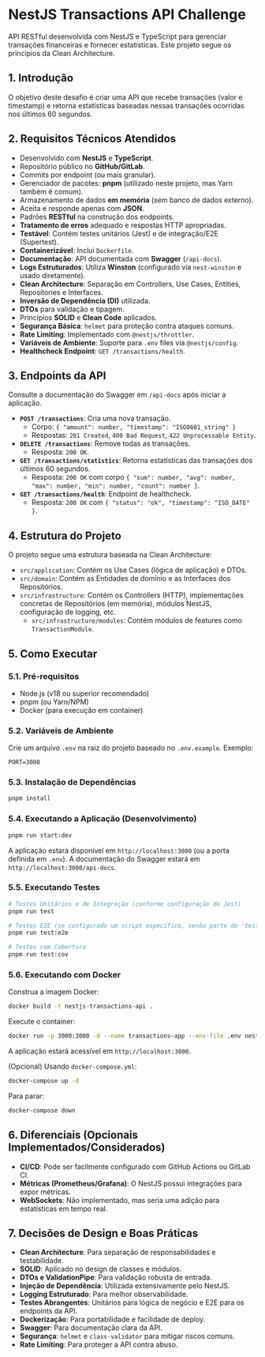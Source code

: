 # NestJS Transactions API Challenge

API RESTful desenvolvida com NestJS e TypeScript para gerenciar transações financeiras e fornecer estatísticas. Este projeto segue os princípios da Clean Architecture.

## 1. Introdução

O objetivo deste desafio é criar uma API que recebe transações (valor e timestamp) e retorna estatísticas baseadas nessas transações ocorridas nos últimos 60 segundos.

## 2. Requisitos Técnicos Atendidos

-   Desenvolvido com **NestJS** e **TypeScript**.
-   Repositório público no **GitHub/GitLab**.
-   Commits por endpoint (ou mais granular).
-   Gerenciador de pacotes: **pnpm** (utilizado neste projeto, mas Yarn também é comum).
-   Armazenamento de dados **em memória** (sem banco de dados externo).
-   Aceita e responde apenas com **JSON**.
-   Padrões **RESTful** na construção dos endpoints.
-   **Tratamento de erros** adequado e respostas HTTP apropriadas.
-   **Testável**: Contém testes unitários (Jest) e de integração/E2E (Supertest).
-   **Containerizável**: Inclui `Dockerfile`.
-   **Documentação**: API documentada com **Swagger** (`/api-docs`).
-   **Logs Estruturados**: Utiliza **Winston** (configurado via `nest-winston` e usado diretamente).
-   **Clean Architecture**: Separação em Controllers, Use Cases, Entities, Repositories e Interfaces.
-   **Inversão de Dependência (DI)** utilizada.
-   **DTOs** para validação e tipagem.
-   Princípios **SOLID** e **Clean Code** aplicados.
-   **Segurança Básica**: `helmet` para proteção contra ataques comuns.
-   **Rate Limiting**: Implementado com `@nestjs/throttler`.
-   **Variáveis de Ambiente**: Suporte para `.env` files via `@nestjs/config`.
-   **Healthcheck Endpoint**: `GET /transactions/health`.

## 3. Endpoints da API

Consulte a documentação do Swagger em `/api-docs` após iniciar a aplicação.

-   **`POST /transactions`**: Cria uma nova transação.
    -   Corpo: `{ "amount": number, "timestamp": "ISO8601_string" }`
    -   Respostas: `201 Created`, `400 Bad Request`, `422 Unprocessable Entity`.
-   **`DELETE /transactions`**: Remove todas as transações.
    -   Resposta: `200 OK`.
-   **`GET /transactions/statistics`**: Retorna estatísticas das transações dos últimos 60 segundos.
    -   Resposta: `200 OK` com corpo `{ "sum": number, "avg": number, "max": number, "min": number, "count": number }`.
-   **`GET /transactions/health`**: Endpoint de healthcheck.
    -   Resposta: `200 OK` com `{ "status": "ok", "timestamp": "ISO_DATE" }`.

## 4. Estrutura do Projeto

O projeto segue uma estrutura baseada na Clean Architecture:

-   `src/application`: Contém os Use Cases (lógica de aplicação) e DTOs.
-   `src/domain`: Contém as Entidades de domínio e as Interfaces dos Repositórios.
-   `src/infrastructure`: Contém os Controllers (HTTP), implementações concretas de Repositórios (em memória), módulos NestJS, configuração de logging, etc.
    -   `src/infrastructure/modules`: Contém módulos de features como `TransactionModule`.

## 5. Como Executar

### 5.1. Pré-requisitos

-   Node.js (v18 ou superior recomendado)
-   pnpm (ou Yarn/NPM)
-   Docker (para execução em container)

### 5.2. Variáveis de Ambiente

Crie um arquivo `.env` na raiz do projeto baseado no `.env.example`.
Exemplo:
```
PORT=3000
```

### 5.3. Instalação de Dependências

```bash
pnpm install
```

### 5.4. Executando a Aplicação (Desenvolvimento)

```bash
pnpm run start:dev
```

A aplicação estará disponível em `http://localhost:3000` (ou a porta definida em `.env`).
A documentação do Swagger estará em `http://localhost:3000/api-docs`.

### 5.5. Executando Testes

```bash
# Testes Unitários e de Integração (conforme configuração do Jest)
pnpm run test

# Testes E2E (se configurado um script específico, senão parte do 'test')
pnpm run test:e2e

# Testes com Cobertura
pnpm run test:cov
```

### 5.6. Executando com Docker

Construa a imagem Docker:
```bash
docker build -t nestjs-transactions-api .
```

Execute o container:
```bash
docker run -p 3000:3000 -d --name transactions-app --env-file .env nestjs-transactions-api
```
A aplicação estará acessível em `http://localhost:3000`.

(Opcional) Usando `docker-compose.yml`:
```bash
docker-compose up -d
```
Para parar:
```bash
docker-compose down
```

## 6. Diferenciais (Opcionais Implementados/Considerados)

-   **CI/CD**: Pode ser facilmente configurado com GitHub Actions ou GitLab CI.
-   **Métricas (Prometheus/Grafana)**: O NestJS possui integrações para expor métricas.
-   **WebSockets**: Não implementado, mas seria uma adição para estatísticas em tempo real.

## 7. Decisões de Design e Boas Práticas

-   **Clean Architecture**: Para separação de responsabilidades e testabilidade.
-   **SOLID**: Aplicado no design de classes e módulos.
-   **DTOs e ValidationPipe**: Para validação robusta de entrada.
-   **Injeção de Dependência**: Utilizada extensivamente pelo NestJS.
-   **Logging Estruturado**: Para melhor observabilidade.
-   **Testes Abrangentes**: Unitários para lógica de negócio e E2E para os endpoints da API.
-   **Dockerização**: Para portabilidade e facilidade de deploy.
-   **Swagger**: Para documentação clara da API.
-   **Segurança**: `helmet` e `class-validator` para mitigar riscos comuns.
-   **Rate Limiting**: Para proteger a API contra abuso.
